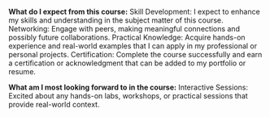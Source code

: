 **What do I expect from this course:**
Skill Development: I expect to enhance my skills and understanding in the subject matter of this course.
Networking: Engage with peers, making meaningful connections and possibly future collaborations.
Practical Knowledge: Acquire hands-on experience and real-world examples that I can apply in my professional or personal projects.
Certification: Complete the course successfully and earn a certification or acknowledgment that can be added to my portfolio or resume.

**What am I most looking forward to in the course:**
Interactive Sessions: Excited about any hands-on labs, workshops, or practical sessions that provide real-world context.
